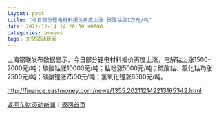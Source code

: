 ```yaml
---
layout: post
title: "今日部分锂电材料报价再度上涨 碳酸钴涨1万元/吨"
date: 2021-12-14 14:20:30 +0800
categories: emnews
tags: 东财滚动新闻
---
```


上海钢联发布数据显示，今日部分锂电材料报价再度上涨，电解钴上涨1500-2000元/吨；碳酸钴涨10000元/吨；钴粉涨5000元/吨；硫酸钴、氯化钴均涨2500元/吨；碳酸锂涨7500元/吨；氢氧化锂涨6500元/吨。

<http://finance.eastmoney.com/news/1355,202112142213165342.html>

[返回东财滚动新闻](//finews.withounder.com/emnews/)｜[返回首页](//finews.withounder.com/)